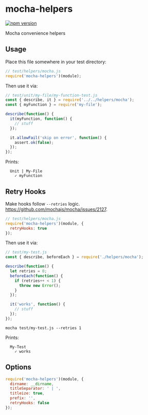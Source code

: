 # mocha-helpers

[![npm version](https://badge.fury.io/js/mocha-helpers.svg)](https://badge.fury.io/js/mocha-helpers)

Mocha convenience helpers

## Usage

Place this file somewhere in your test directory:

```js
// test/helpers/mocha.js
require('mocha-helpers')(module);
```

Then use it via:

```js
// test/unit/my-file/my-function-test.js
const { describe, it } = require('../../helpers/mocha');
const { myFunction } = require('my-file');

describe(function() {
  it(myFunction, function() {
    // stuff
  });

  it.allowFail('skip on error', function() {
    assert.ok(false);
  });
});
```

Prints:

```
  Unit | My-File
    ✓ myFunction
```

## Retry Hooks

Make hooks follow `--retries` logic. https://github.com/mochajs/mocha/issues/2127.

```js
// test/helpers/mocha.js
require('mocha-helpers')(module, {
  retryHooks: true
});
```

Then use it via:

```js
// test/my-test.js
const { describe, beforeEach } = require('./helpers/mocha');

describe(function() {
  let retries = 0;
  beforeEach(function() {
    if (retries++ < 1) {
      throw new Error();
    }
  });

  it('works', function() {
    // stuff
  });
});
```

```
mocha test/my-test.js --retries 1
```

Prints:

```
  My-Test
    ✓ works
```

## Options

```js
require('mocha-helpers')(module, {
  dirname: __dirname,
  titleSeparator: ' | ',
  titleize: true,
  prefix: '',
  retryHooks: false
});
```

